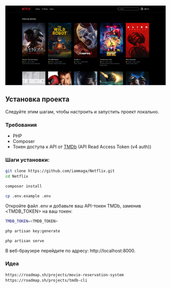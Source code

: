 ![alt text](/public/img/image.png)

## Установка проекта

Следуйте этим шагам, чтобы настроить и запустить проект локально.

### Требования
- PHP
- Composer
- Токен доступа к API от [TMDb](https://www.themoviedb.org/documentation/api) (API Read Access Token (v4 auth))

### Шаги установки:

```bash
git clone https://github.com/iammaga/Netflix.git
cd Netflix
```
```bash
composer install
```
```bash
cp .env.example .env
```
Откройте файл .env и добавьте ваш API-токен TMDb, заменив <TMDB_TOKEN> на ваш токен:
```bash
TMDB_TOKEN=<TMDB_TOKEN>
```
```bash
php artisan key:generate
```
```bash
php artisan serve
```
В веб-браузере перейдите по адресу: http://localhost:8000.

### Идеа
```bash
https://roadmap.sh/projects/movie-reservation-system
https://roadmap.sh/projects/tmdb-cli
```
